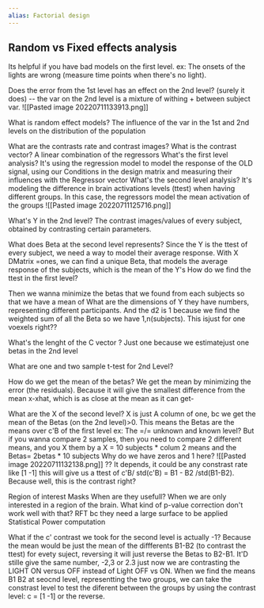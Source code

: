 ```yaml
---
alias: Factorial design
---
```

## Random vs Fixed effects analysis
Its helpful if you have bad models on the first level. ex: The onsets of the lights are wrong (measure time points when there's no light).

Does the error from the 1st level has an effect on the 2nd level? 
	(surely it does) -- the var on the 2nd level is a mixture of withing + between subject var. 
	![[Pasted image 20220711133913.png]]

What is random effect models?
	The influence of the var in the 1st and 2nd levels on the distribution of the population

What are the contrasts rate and contrast images?
What is the contrast vector?
	A linear combination of the regressors
What's the first level analysis?
	It's using the regression model to model the response of the OLD signal, using our Conditions in the design matrix and measuring their influences with the Regressor vector 
What's the second level analysis?
	It's modeling the difference in brain activations levels (ttest) when having different groups. In this case, the regressors model the mean activation of the groups
		![[Pasted image 20220711125716.png]]



What's Y in the 2nd level?
	The contrast images/values of every subject, obtained by contrasting certain parameters.

What does Beta at the second level represents?
	Since the Y is the ttest of every subject, we need a way to model their average response. With X DMatrix =ones, we can find a unique Beta, that models the average response of the subjects, which is the mean of the Y's
How do we find the ttest in the first level?

Then we wanna minimize the betas that we found from each subjects so that we have a mean of
What are the dimensions of Y
	they have numbers, representing different participants. And the d2 is 1 because we find the weighted sum of all the Beta so we have 1,n(subjects). This isjust for one voexels right??

What's the lenght of the C vector ?
	Just one because we estimatejust one betas in the 2nd level

What are one and two sample t-test for 2nd Level?

How do we get the mean of the betas?
	We get the mean by minimizing the error (the residuals). Because it will give the smallest difference from the mean x-xhat, which is as close at the mean as it can get-

What are the X of the second level?
	X is just A column of one, bc we get the mean of the Betas (on the 2nd level)>0.
	This means the Betas are the means over c'B of the first level ex: The =/= unknown and known level?
	But if you wanna compare 2 samples, then you need to compare 2 different means,  and you X them by a X = 10 subjects  * colum 2 means and  the Betas= 2betas * 10 subjects
Why do we have zeros and 1 here? 
	![[Pasted image 20220711132138.png]]
?? It depends, it could be any constrast rate like [1 -1] this will give us a ttest of c'B/ std(c'B) = B1 - B2 /std(B1-B2). Because  well, this is the contrast right?




Region of interest Masks
When are they usefull?
	When we are only interested in a region of the brain. 
What kind  of p-value correction don't work well with that?
	RFT bc they need a large surface to be applied
Statistical Power computation


What if the c' contrast we took for the second level is actually -1?
	Because the mean would be just the mean of the diffferents B1-B2 (to contrast the ttest) for evety suject, reversing it will just reverse the Betas to B2-B1. 
	It'D stille give the same number, -2,3 or 2.3 just now we are contrasting the LIGHT ON versus OFF instead of Light OFF vs ON.
When we find the means B1 B2 at seocnd level, representting the two groups, we can take the constrast level to test the diferent between the groups by using the contrast level: c = [1 -1] or the reverse.